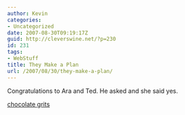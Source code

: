 ```yaml
---
author: Kevin
categories:
- Uncategorized
date: 2007-08-30T09:19:17Z
guid: http://cleverswine.net/?p=230
id: 231
tags:
- WebStuff
title: They Make a Plan
url: /2007/08/30/they-make-a-plan/
---
```


Congratulations to Ara and Ted. He asked and she said yes.

[chocolate grits](http://dream.chocolategrits.com/2007/08/i_said_yes.html)